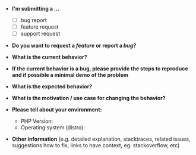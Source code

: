 * **I'm submitting a ...**
  - [ ] bug report
  - [ ] feature request
  - [ ] support request

* **Do you want to request a *feature* or report a *bug*?**

* **What is the current behavior?**

* **If the current behavior is a bug, please provide the steps to reproduce and if possible a minimal demo of the problem**

* **What is the expected behavior?**

* **What is the motivation / use case for changing the behavior?**

* **Please tell about your environment:**
  
  - PHP Version:
  - Operating system (distro):

* **Other information** (e.g. detailed explanation, stacktraces, related issues, suggestions how to fix, links to have context, eg. stackoverflow, etc)
